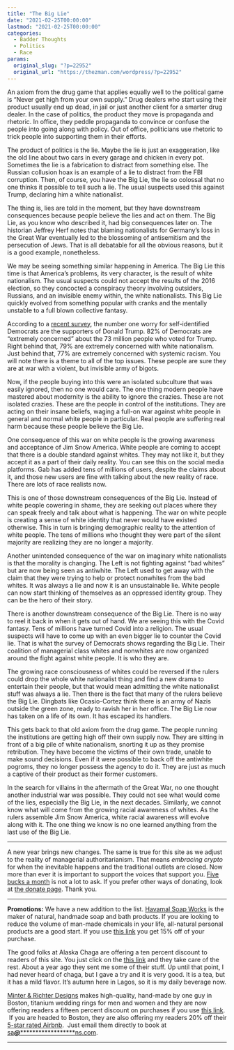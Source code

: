 ```yaml
---
title: "The Big Lie"
date: "2021-02-25T00:00:00"
lastmod: "2021-02-25T00:00:00"
categories:
  - Badder Thoughts
  - Politics
  - Race
params:
  original_slug: "?p=22952"
  original_url: "https://thezman.com/wordpress/?p=22952"
---
```


An axiom from the drug game that applies equally well to the political
game is “Never get high from your own supply.” Drug dealers who start
using their product usually end up dead, in jail or just another client
for a smarter drug dealer. In the case of politics, the product they
move is propaganda and rhetoric. In office, they peddle propaganda to
convince or confuse the people into going along with policy. Out of
office, politicians use rhetoric to trick people into supporting them in
their efforts.

The product of politics is the lie. Maybe the lie is just an
exaggeration, like the old line about two cars in every garage and
chicken in every pot. Sometimes the lie is a fabrication to distract
from something else. The Russian collusion hoax is an example of a lie
to distract from the FBI corruption. Then, of course, you have the Big
Lie, the lie so colossal that no one thinks it possible to tell such a
lie. The usual suspects used this against Trump, declaring him a white
nationalist.

The thing is, lies are told in the moment, but they have downstream
consequences because people believe the lies and act on them. The Big
Lie, as you know who described it, had big consequences later on. The
historian Jeffrey Herf notes that blaming nationalists for Germany’s
loss in the Great War eventually led to the blossoming of antisemitism
and the persecution of Jews. That is all debatable for all the obvious
reasons, but it is a good example, nonetheless.

We may be seeing something similar happening in America. The Big Lie
this time is that America’s problems, its very character, is the result
of white nationalism. The usual suspects could not accept the results of
the 2016 election, so they concocted a conspiracy theory involving
outsiders, Russians, and an invisible enemy within, the white
nationalists. This Big Lie quickly evolved from something popular with
cranks and the mentally unstable to a full blown collective fantasy.

According to a <a
href="https://twitter.com/KSoltisAnderson/status/1364615199685300224/photo/1"
rel="noopener" target="_blank">recent survey</a>, the number one worry
for self-identified Democrats are the supporters of Donald Trump. 82% of
Democrats are “extremely concerned” about the 73 million people who
voted for Trump. Right behind that, 79% are extremely concerned with
white nationalism. Just behind that, 77% are extremely concerned with
systemic racism. You will note there is a theme to all of the top
issues. These people are sure they are at war with a violent, but
invisible army of bigots.

Now, if the people buying into this were an isolated subculture that was
easily ignored, then no one would care. The one thing modern people have
mastered about modernity is the ability to ignore the crazies. These are
not isolated crazies. These are the people in control of the
institutions. They are acting on their insane beliefs, waging a full-on
war against white people in general and normal white people in
particular. Real people are suffering real harm because these people
believe the Big Lie.

One consequence of this war on white people is the growing awareness and
acceptance of Jim Snow America. White people are coming to accept that
there is a double standard against whites. They may not like it, but
they accept it as a part of their daily reality. You can see this on the
social media platforms. Gab has added tens of millions of users, despite
the claims about it, and those new users are fine with talking about the
new reality of race. There are lots of race realists now.

This is one of those downstream consequences of the Big Lie. Instead of
white people cowering in shame, they are seeking out places where they
can speak freely and talk about what is happening. The war on white
people is creating a sense of white identity that never would have
existed otherwise. This in turn is bringing demographic reality to the
attention of white people. The tens of millions who thought they were
part of the silent majority are realizing they are no longer a majority.

Another unintended consequence of the war on imaginary white
nationalists is that the morality is changing. The Left is not fighting
against “bad whites” but are now being seen as antiwhite. The Left used
to get away with the claim that they were trying to help or protect
nonwhites from the bad whites. It was always a lie and now it is an
unsustainable lie. White people can now start thinking of themselves as
an oppressed identity group. They can be the hero of their story.

There is another downstream consequence of the Big Lie. There is no way
to reel it back in when it gets out of hand. We are seeing this with the
Covid fantasy. Tens of millions have turned Covid into a religion. The
usual suspects will have to come up with an even bigger lie to counter
the Covid lie. That is what the survey of Democrats shows regarding the
Big Lie. Their coalition of managerial class whites and nonwhites are
now organized around the fight against white people. It is who they are.

The growing race consciousness of whites could be reversed if the rulers
could drop the whole white nationalist thing and find a new drama to
entertain their people, but that would mean admitting the white
nationalist stuff was always a lie. Then there is the fact that many of
the rulers believe the Big Lie. Dingbats like Ocasio-Cortez think there
is an army of Nazis outside the green zone, ready to ravish her in her
office. The Big Lie now has taken on a life of its own. It has escaped
its handlers.

This gets back to that old axiom from the drug game. The people running
the institutions are getting high off their own supply now. They are
sitting in front of a big pile of white nationalism, snorting it up as
they promise retribution. They have become the victims of their own
trade, unable to make sound decisions. Even if it were possible to back
off the antiwhite pogroms, they no longer possess the agency to do it.
They are just as much a captive of their product as their former
customers.

In the search for villains in the aftermath of the Great War, no one
thought another industrial war was possible. They could not see what
would come of the lies, especially the Big Lie, in the next decades.
Similarly, we cannot know what will come from the growing racial
awareness of whites. As the rulers assemble Jim Snow America, white
racial awareness will evolve along with it. The one thing we know is no
one learned anything from the last use of the Big Lie.

------------------------------------------------------------------------

A new year brings new changes. The same is true for this site as we
adjust to the reality of managerial authoritarianism. That means
*embracing crypto* for when the inevitable happens and the traditional
outlets are closed. Now more than ever it is important to support the
voices that support you.
<a href="https://www.subscribestar.com/the-z-blog"
rel="noopener noreferrer" target="_blank">Five bucks a month</a> is not
a lot to ask. If you prefer other ways of donating, look at
<a href="https://thezman.com/wordpress/?page_id=22713" rel="noopener"
target="_blank">the donate page</a>. Thank you.

------------------------------------------------------------------------

**Promotions:** We have a new addition to the list.
<a href="https://havamalsoapworks.com/" rel="noopener"
target="_blank">Havamal Soap Works</a> is the maker of natural, handmade
soap and bath products. If you are looking to reduce the volume of
man-made chemicals in your life, all-natural personal products are a
good start. If you use
<a href="https://havamalsoapworks.com/discount/ZMAN" rel="noopener"
target="_blank">this link</a> you get 15% off of your purchase.

The good folks at Alaska Chaga are offering a ten percent discount to
readers of this site. You just click on the
<a href="https://alaskachaga.us/discount/ZMAN" rel="noopener noreferrer"
target="_blank">this link</a> and they take care of the rest. About a
year ago they sent me some of their stuff. Up until that point, I had
never heard of chaga, but I gave a try and it is very good. It is a tea,
but it has a mild flavor. It’s autumn here in Lagos, so it is my daily
beverage now.

<a href="https://www.minterandrichterdesigns.com/"
rel="noreferrer nofollow noopener" target="_blank">Minter &amp; Richter
Designs</a> makes high-quality, hand-made by one guy in Boston, titanium
wedding rings for men and women and they are now offering readers a
fifteen percent discount on purchases if you use
<a href="https://www.minterandrichterdesigns.com/discount/ZMAN"
rel="noreferrer nofollow noopener" target="_blank">this link</a>. 
 <span class="highlight"><span class="colour"><span class="font"><span class="size">If
you are headed to Boston, they are also offering my readers 20% off
their <a
href="https://www.airbnb.com/users/7988017/listings?user_id=7988017&amp;s=3"
rel="noopener noreferrer" target="_blank">5-star rated Airbnb</a>.  Just
email them directly to book at
<a href="mailto:sa***@*********************ns.com"
data-original-string="CUl54rSkjTW2plxKjz/drQ==cb7wBRyHOZ0Zmskwx3xEOp6RsTjYQtAocJMEtVWEoCQq0zRrDqsef96regqa6YHhr8V"><span
class="apbct-email-encoder"
data-original-string="hUbaKbo+rwltvTR26pKF2g==cb7+m/fSkz3/zwJ3zxFFriPxCMjtW0D79IWRzeSHD03qmz03aebAYfFncV5/qsjE6N7"
title="This contact has been encoded by Anti-Spam by CleanTalk. Click to decode. To finish the decoding make sure that JavaScript is enabled in your browser.">sa<span
class="apbct-blur">***</span>@<span
class="apbct-blur">*********************</span>ns.com</span></a>.</span></span></span></span>

------------------------------------------------------------------------
